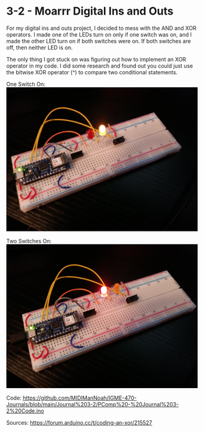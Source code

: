 # 3-2 - Moarrr Digital Ins and Outs

For my digital ins and outs project, I decided to mess with the AND and XOR operators. I made one of the LEDs turn on only if one switch was on, and I made the other LED turn on if both switches were on. If both switches are off, then neither LED is on.

The only thing I got stuck on was figuring out how to implement an XOR operator in my code. I did some research and found out you could just use the bitwise XOR operator (^) to compare two conditional statements.

One Switch On:
![Breadboard with one switch on and one yellow LED on](https://github.com/MIDIManNoah/IGME-470-Journals/blob/main/Journal%203-2/PComp%20-%20Journal%203-2%20One%20Switch.jpg?raw=true)

Two Switches On:
![Breadboard with two switches on and one red LED on](https://github.com/MIDIManNoah/IGME-470-Journals/blob/main/Journal%203-2/PComp%20-%20Journal%203-2%20Two%20Switches.jpg?raw=true)

Code: https://github.com/MIDIManNoah/IGME-470-Journals/blob/main/Journal%203-2/PComp%20-%20Journal%203-2%20Code.ino

Sources: https://forum.arduino.cc/t/coding-an-xor/215527

